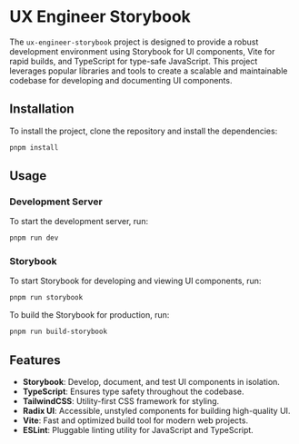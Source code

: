# UX Engineer Storybook

The `ux-engineer-storybook` project is designed to provide a robust development environment using Storybook for UI components, Vite for rapid builds, and TypeScript for type-safe JavaScript. This project leverages popular libraries and tools to create a scalable and maintainable codebase for developing and documenting UI components.

## Installation

To install the project, clone the repository and install the dependencies:

```bash
pnpm install
```

## Usage

### Development Server

To start the development server, run:

```bash
pnpm run dev
```

### Storybook

To start Storybook for developing and viewing UI components, run:

```bash
pnpm run storybook
```

To build the Storybook for production, run:

```bash
pnpm run build-storybook
```

## Features

- **Storybook**: Develop, document, and test UI components in isolation.
- **TypeScript**: Ensures type safety throughout the codebase.
- **TailwindCSS**: Utility-first CSS framework for styling.
- **Radix UI**: Accessible, unstyled components for building high-quality UI.
- **Vite**: Fast and optimized build tool for modern web projects.
- **ESLint**: Pluggable linting utility for JavaScript and TypeScript.
